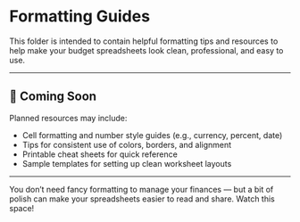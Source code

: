# Formatting Guides

This folder is intended to contain helpful formatting tips and resources to help make your budget spreadsheets look clean, professional, and easy to use.

---

## 📌 Coming Soon

Planned resources may include:
- Cell formatting and number style guides (e.g., currency, percent, date)
- Tips for consistent use of colors, borders, and alignment
- Printable cheat sheets for quick reference
- Sample templates for setting up clean worksheet layouts

---

You don’t need fancy formatting to manage your finances — but a bit of polish can make your spreadsheets easier to read and share. Watch this space!

